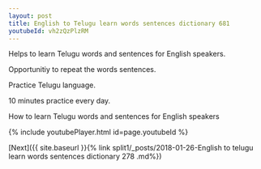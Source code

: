 ```yaml
---
layout: post
title: English to Telugu learn words sentences dictionary 681 
youtubeId: vh2zQzPlzRM
---
```

 
 
Helps to learn Telugu words and sentences for English speakers.

Opportunitiy to repeat the words sentences. 

Practice Telugu language. 
 
10 minutes practice every day. 
 
How to learn Telugu words and sentences for English speakers 
 
{% include youtubePlayer.html id=page.youtubeId %}
 
 
[Next]({{ site.baseurl }}{% link  split1/_posts/2018-01-26-English to telugu learn words sentences dictionary 278 .md%})
 
